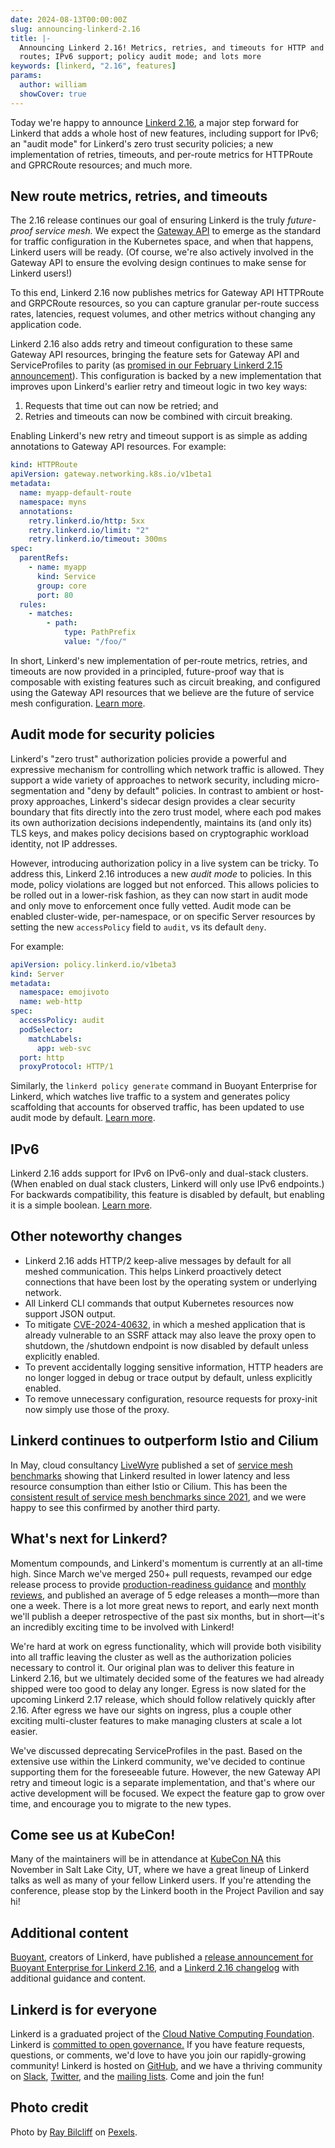 ```yaml
---
date: 2024-08-13T00:00:00Z
slug: announcing-linkerd-2.16
title: |-
  Announcing Linkerd 2.16! Metrics, retries, and timeouts for HTTP and gRPC
  routes; IPv6 support; policy audit mode; and lots more
keywords: [linkerd, "2.16", features]
params:
  author: william
  showCover: true
---
```


Today we're happy to announce [Linkerd 2.16](/releases/#linkerd-216), a major
step forward for Linkerd that adds a whole host of new features, including
support for IPv6; an "audit mode" for Linkerd's zero trust security policies; a
new implementation of retries, timeouts, and per-route metrics for HTTPRoute and
GPRCRoute resources; and much more.

## New route metrics, retries, and timeouts

The 2.16 release continues our goal of ensuring Linkerd is the truly
_future-proof service mesh._ We expect the
[Gateway API](https://gateway-api.sigs.k8s.io/) to emerge as the standard for
traffic configuration in the Kubernetes space, and when that happens, Linkerd
users will be ready. (Of course, we're also actively involved in the Gateway API
to ensure the evolving design continues to make sense for Linkerd users!)

To this end, Linkerd 2.16 now publishes metrics for Gateway API HTTPRoute and
GRPCRoute resources, so you can capture granular per-route success rates,
latencies, request volumes, and other metrics without changing any application
code.

Linkerd 2.16 also adds retry and timeout configuration to these same Gateway API
resources, bringing the feature sets for Gateway API and ServiceProfiles to
parity (as
[promised in our February Linkerd 2.15 announcement](https://linkerd.io/blog/announcing-linkerd-2.15/)).
This configuration is backed by a new implementation that improves upon
Linkerd's earlier retry and timeout logic in two key ways:

1. Requests that time out can now be retried; and
2. Retries and timeouts can now be combined with circuit breaking.

Enabling Linkerd's new retry and timeout support is as simple as adding
annotations to Gateway API resources. For example:

```yaml
kind: HTTPRoute
apiVersion: gateway.networking.k8s.io/v1beta1
metadata:
  name: myapp-default-route
  namespace: myns
  annotations:
    retry.linkerd.io/http: 5xx
    retry.linkerd.io/limit: "2"
    retry.linkerd.io/timeout: 300ms
spec:
  parentRefs:
    - name: myapp
      kind: Service
      group: core
      port: 80
  rules:
    - matches:
        - path:
            type: PathPrefix
            value: "/foo/"
```

In short, Linkerd's new implementation of per-route metrics, retries, and
timeouts are now provided in a principled, future-proof way that is composable
with existing features such as circuit breaking, and configured using the
Gateway API resources that we believe are the future of service mesh
configuration.
[Learn more](https://linkerd.io/2/features/retries-and-timeouts/).

## Audit mode for security policies

Linkerd's "zero trust" authorization policies provide a powerful and expressive
mechanism for controlling which network traffic is allowed. They support a wide
variety of approaches to network security, including micro-segmentation and
"deny by default" policies. In contrast to ambient or host-proxy approaches,
Linkerd's sidecar design provides a clear security boundary that fits directly
into the zero trust model, where each pod makes its own authorization decisions
independently, maintains its (and only its) TLS keys, and makes policy decisions
based on cryptographic workload identity, not IP addresses.

However, introducing authorization policy in a live system can be tricky. To
address this, Linkerd 2.16 introduces a new _audit mode_ to policies. In this
mode, policy violations are logged but not enforced. This allows policies to be
rolled out in a lower-risk fashion, as they can now start in audit mode and only
move to enforcement once fully vetted. Audit mode can be enabled cluster-wide,
per-namespace, or on specific Server resources by setting the new `accessPolicy`
field to `audit`, vs its default `deny`.

For example:

```yaml
apiVersion: policy.linkerd.io/v1beta3
kind: Server
metadata:
  namespace: emojivoto
  name: web-http
spec:
  accessPolicy: audit
  podSelector:
    matchLabels:
      app: web-svc
  port: http
  proxyProtocol: HTTP/1
```

Similarly, the `linkerd policy generate` command in Buoyant Enterprise for
Linkerd, which watches live traffic to a system and generates policy scaffolding
that accounts for observed traffic, has been updated to use audit mode by
default.
[Learn more](https://docs.buoyant.io/buoyant-enterprise-linkerd/latest/guides/generating-policy/).

## IPv6

Linkerd 2.16 adds support for IPv6 on IPv6-only and dual-stack clusters. (When
enabled on dual stack clusters, Linkerd will only use IPv6 endpoints.) For
backwards compatibility, this feature is disabled by default, but enabling it is
a simple boolean. [Learn more](https://linkerd.io/2/features/ipv6/).

## Other noteworthy changes

- Linkerd 2.16 adds HTTP/2 keep-alive messages by default for all meshed
  communication. This helps Linkerd proactively detect connections that have
  been lost by the operating system or underlying network.
- All Linkerd CLI commands that output Kubernetes resources now support JSON
  output.
- To mitigate [CVE-2024-40632](https://nvd.nist.gov/vuln/detail/CVE-2024-40632),
  in which a meshed application that is already vulnerable to an SSRF attack may
  also leave the proxy open to shutdown, the /shutdown endpoint is now disabled
  by default unless explicitly enabled.
- To prevent accidentally logging sensitive information, HTTP headers are no
  longer logged in debug or trace output by default, unless explicitly enabled.
- To remove unnecessary configuration, resource requests for proxy-init now
  simply use those of the proxy.

## Linkerd continues to outperform Istio and Cilium

In May, cloud consultancy [LiveWyre](https://livewyer.io/) published a set of
[service mesh benchmarks](https://livewyer.io/blog/2024/05/08/comparison-of-service-meshes/)
showing that Linkerd resulted in lower latency and less resource consumption
than either Istio or Cilium. This has been the
[consistent result of service mesh benchmarks since 2021](https://linkerd.io/2021/05/27/linkerd-vs-istio-benchmarks/),
and we were happy to see this confirmed by another third party.

## What's next for Linkerd?

Momentum compounds, and Linkerd's momentum is currently at an all-time high.
Since March we've merged 250+ pull requests, revamped our edge release process
to provide
[production-readiness guidance](https://github.com/linkerd/linkerd2/releases)
and
[monthly reviews](https://linkerd.io/2024/08/05/linkerd-edge-release-roundup/),
and published an average of 5 edge releases a month—more than one a week. There
is a lot more great news to report, and early next month we'll publish a deeper
retrospective of the past six months, but in short—it's an incredibly exciting
time to be involved with Linkerd!

We're hard at work on egress functionality, which will provide both visibility
into all traffic leaving the cluster as well as the authorization policies
necessary to control it. Our original plan was to deliver this feature in
Linkerd 2.16, but we ultimately decided some of the features we had already
shipped were too good to delay any longer. Egress is now slated for the upcoming
Linkerd 2.17 release, which should follow relatively quickly after 2.16. After
egress we have our sights on ingress, plus a couple other exciting multi-cluster
features to make managing clusters at scale a lot easier.

We've discussed deprecating ServiceProfiles in the past. Based on the extensive
use within the Linkerd community, we've decided to continue supporting them for
the foreseeable future. However, the new Gateway API retry and timeout logic is
a separate implementation, and that's where our active development will be
focused. We expect the feature gap to grow over time, and encourage you to
migrate to the new types.

## Come see us at KubeCon!

Many of the maintainers will be in attendance at
[KubeCon NA](https://events.linuxfoundation.org/kubecon-cloudnativecon-north-america/)
this November in Salt Lake City, UT, where we have a great lineup of Linkerd
talks as well as many of your fellow Linkerd users. If you're attending the
conference, please stop by the Linkerd booth in the Project Pavilion and say hi!

## Additional content

[Buoyant](https://buoyant.io/), creators of Linkerd, have published a
[release announcement for Buoyant Enterprise for Linkerd 2.16](https://buoyant.io/blog/announcing-linkerd-2-16-ipv6-gateway-api-parity-audit-mode),
and a
[Linkerd 2.16 changelog](https://docs.buoyant.io/release-notes/buoyant-enterprise-linkerd/enterprise-2.16.0/)
with additional guidance and content.

## Linkerd is for everyone

Linkerd is a graduated project of the
[Cloud Native Computing Foundation](https://cncf.io/). Linkerd is
[committed to open governance.](/2019/10/03/linkerds-commitment-to-open-governance/)
If you have feature requests, questions, or comments, we'd love to have you join
our rapidly-growing community! Linkerd is hosted on
[GitHub](https://github.com/linkerd/), and we have a thriving community on
[Slack](https://slack.linkerd.io/), [Twitter](https://twitter.com/linkerd), and
the [mailing lists](/community/get-involved/). Come and join the fun!

## Photo credit

Photo by [Ray Bilcliff](https://www.pexels.com/photo/crashing-waves-1494707/) on
[Pexels](https://pexels.com/).
